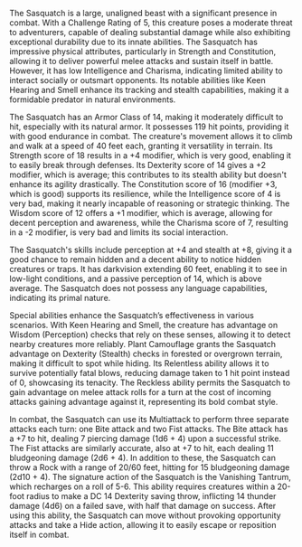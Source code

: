 The Sasquatch is a large, unaligned beast with a significant presence in combat. With a Challenge Rating of 5, this creature poses a moderate threat to adventurers, capable of dealing substantial damage while also exhibiting exceptional durability due to its innate abilities. The Sasquatch has impressive physical attributes, particularly in Strength and Constitution, allowing it to deliver powerful melee attacks and sustain itself in battle. However, it has low Intelligence and Charisma, indicating limited ability to interact socially or outsmart opponents. Its notable abilities like Keen Hearing and Smell enhance its tracking and stealth capabilities, making it a formidable predator in natural environments.

The Sasquatch has an Armor Class of 14, making it moderately difficult to hit, especially with its natural armor. It possesses 119 hit points, providing it with good endurance in combat. The creature's movement allows it to climb and walk at a speed of 40 feet each, granting it versatility in terrain. Its Strength score of 18 results in a +4 modifier, which is very good, enabling it to easily break through defenses. Its Dexterity score of 14 gives a +2 modifier, which is average; this contributes to its stealth ability but doesn't enhance its agility drastically. The Constitution score of 16 (modifier +3, which is good) supports its resilience, while the Intelligence score of 4 is very bad, making it nearly incapable of reasoning or strategic thinking. The Wisdom score of 12 offers a +1 modifier, which is average, allowing for decent perception and awareness, while the Charisma score of 7, resulting in a -2 modifier, is very bad and limits its social interaction.

The Sasquatch's skills include perception at +4 and stealth at +8, giving it a good chance to remain hidden and a decent ability to notice hidden creatures or traps. It has darkvision extending 60 feet, enabling it to see in low-light conditions, and a passive perception of 14, which is above average. The Sasquatch does not possess any language capabilities, indicating its primal nature.

Special abilities enhance the Sasquatch’s effectiveness in various scenarios. With Keen Hearing and Smell, the creature has advantage on Wisdom (Perception) checks that rely on these senses, allowing it to detect nearby creatures more reliably. Plant Camouflage grants the Sasquatch advantage on Dexterity (Stealth) checks in forested or overgrown terrain, making it difficult to spot while hiding. Its Relentless ability allows it to survive potentially fatal blows, reducing damage taken to 1 hit point instead of 0, showcasing its tenacity. The Reckless ability permits the Sasquatch to gain advantage on melee attack rolls for a turn at the cost of incoming attacks gaining advantage against it, representing its bold combat style.

In combat, the Sasquatch can use its Multiattack to perform three separate attacks each turn: one Bite attack and two Fist attacks. The Bite attack has a +7 to hit, dealing 7 piercing damage (1d6 + 4) upon a successful strike. The Fist attacks are similarly accurate, also at +7 to hit, each dealing 11 bludgeoning damage (2d6 + 4). In addition to these, the Sasquatch can throw a Rock with a range of 20/60 feet, hitting for 15 bludgeoning damage (2d10 + 4). The signature action of the Sasquatch is the Vanishing Tantrum, which recharges on a roll of 5-6. This ability requires creatures within a 20-foot radius to make a DC 14 Dexterity saving throw, inflicting 14 thunder damage (4d6) on a failed save, with half that damage on success. After using this ability, the Sasquatch can move without provoking opportunity attacks and take a Hide action, allowing it to easily escape or reposition itself in combat.